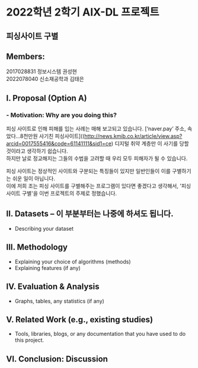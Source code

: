# 2022학년 2학기 AIX-DL 프로젝트 
## 피싱사이트 구별  
## Members: 
2017028831 정보시스템 권성현  
2022078040 신소재공학과 김태은  
## I. Proposal (Option A)
### - Motivation: Why are you doing this?
피싱 사이트로 인해 피해를 입는 사례는 매해 보고되고 있습니다. [‘naver.pay’ 주소, 속았다…8천만원 사기친 피싱사이트]((http://news.kmib.co.kr/article/view.asp?arcid=0017555416&code=61141111&sid1=ce)
디지털 취약 계층만 이 사기를 당할 것이라고 생각하기 쉽습니다.  
하지만 날로 정교해지는 그들의 수법을 고려할 때 우리 모두 피해자가 될 수 있습니다.  
  
피싱 사이트는 정상적인 사이트와 구분되는 특징들이 있지만 일반인들이 이를 구별하기는 쉬운 일이 아닙니다.  
이에 저희 조는 피싱 사이트를 구별해주는 프로그램이 있다면 좋겠다고 생각해서, '피싱사이트 구별'을 이번 프로젝트의 주제로 정했습니다.    
## II. Datasets – 이 부분부터는 나중에 하셔도 됩니다.
- Describing your dataset
## III. Methodology
- Explaining your choice of algorithms (methods)  
- Explaining features (if any)  
## IV. Evaluation & Analysis
- Graphs, tables, any statistics (if any)
## V. Related Work (e.g., existing studies)
- Tools, libraries, blogs, or any documentation that you have used to do this project.
## VI. Conclusion: Discussion
